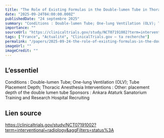 ```yaml
---
title: "The Role of Existing Formulas in the Double-lumen Tube in Thoracic Surgery Anesthesia"
date: "2025-09-24T04:00:00.000Z"
publishedDate: "24 septembre 2025"
summary: "Conditions : Double-lumen Tube; One-lung Ventilation (OLV); Tube Placement Depth; Thoracic Anesthesia Interventions : Other: placement depth of the double lumen tube Sponsors : Ankara Ataturk Sanatorium Training and Research Hospital Recruiting"
importance: ""
sourceUrl: "https://clinicaltrials.gov/study/NCT07191002?term=interventional+radiology&aggFilters=status%3A"
tags: ["France", "Actualité", "ClinicalTrials.gov — ta recherche"]
permalink: "/papers/2025-09-24-the-role-of-existing-formulas-in-the-double-lumen-tube-in-thoracic-surgery-anesthesia"
imageUrl: ""
imageCredit: ""
---
```


## L’essentiel

Conditions : Double-lumen Tube; One-lung Ventilation (OLV); Tube Placement Depth; Thoracic Anesthesia Interventions : Other: placement depth of the double lumen tube Sponsors : Ankara Ataturk Sanatorium Training and Research Hospital Recruiting

## Lien source

https://clinicaltrials.gov/study/NCT07191002?term=interventional+radiology&aggFilters=status%3A
